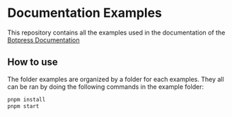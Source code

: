 # Documentation Examples
This repository contains all the examples used in the documentation of the [Botpress Documentation](https://botpress.com/docs)

## How to use

The folder examples are organized by a folder for each examples. They all can be ran by doing the following commands in the example folder:

```bash
pnpm install
pnpm start
```
